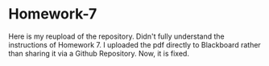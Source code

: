 # Homework-7

Here is my reupload of the repository. Didn't fully understand the instructions of Homework 7. I uploaded the pdf directly to Blackboard rather than sharing it via a Github Repository. Now, it is fixed.
